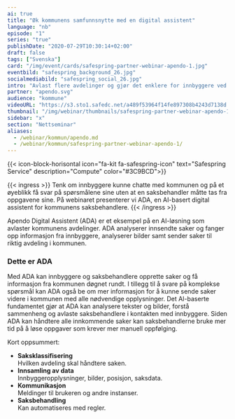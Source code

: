 ```yaml
---
ai: true
title: "Øk kommunens samfunnsnytte med en digital assistent"
language: "nb"
episode: "1"
series: "true"
publishDate: "2020-07-29T10:30:14+02:00"
draft: false
tags: ["Svenska"]
card: "/img/event/cards/safespring-partner-webinar-apendo-1.jpg"
eventbild: "safespring_background_26.jpg"
socialmediabild: "safespring_social_26.jpg"
intro: "Avlast flere avdelinger og gjør det enklere for innbyggere ved hjelp av svensk AI"
partner: "apendo.svg"
audience: "kommune"
videoURL: "https://s3.sto1.safedc.net/a489f53964f14fe897308b4243d7138d:processedvideos/safespring-partner-webinar-apendo-1/master.m3u8"
thumbnail: "/img/webinar/thumbnails/safespring-partner-webinar-apendo-1.jpg"
sidebar: "x"
section: "Nettseminar"
aliases:
  - /webinar/kommun/apendo.md
  - /webinar/kommun/safespring-partner-webinar-apendo-1/
---
```

{{< icon-block-horisontal icon="fa-kit fa-safespring-icon" text="Safespring Service" description="Compute" color="#3C9BCD">}}

{{< ingress >}}
Tenk om innbyggere kunne chatte med kommunen og på et øyeblikk få svar på spørsmålene sine uten at en saksbehandler måtte tas fra oppgavene sine. På webinaret presenterer vi ADA, en AI-basert digital assistent for kommunens saksbehandlere.
{{< /ingress >}}

Apendo Digital Assistent (ADA) er et eksempel på en AI-løsning som avlaster kommunens avdelinger. ADA analyserer innsendte saker og fanger opp informasjon fra innbyggere, analyserer bilder samt sender saker til riktig avdeling i kommunen.

### Dette er ADA

Med ADA kan innbyggere og saksbehandlere opprette saker og få informasjon fra kommunen døgnet rundt. I tillegg til å svare på komplekse spørsmål kan ADA også be om mer informasjon for å kunne sende saker videre i kommunen med alle nødvendige opplysninger. Det AI-baserte fundamentet gjør at ADA kan analysere tekster og bilder, forstå sammenheng og avlaste saksbehandlere i kontakten med innbyggere. Siden ADA kan håndtere alle innkommende saker kan saksbehandlerne bruke mer tid på å løse oppgaver som krever mer manuell oppfølging.

Kort oppsummert:

- **Saksklassifisering**  
  Hvilken avdeling skal håndtere saken.
- **Innsamling av data**  
  Innbyggeropplysninger, bilder, posisjon, saksdata.
- **Kommunikasjon**  
  Meldinger til brukeren og andre instanser.
- **Saksbehandling**  
  Kan automatiseres med regler.